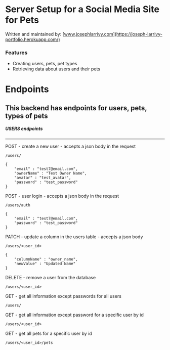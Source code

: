 # Server Setup for a Social Media Site for Pets

Written and maintained by:   [www.josephlarrivy.com](https://joseph-larrivy-portfolio.herokuapp.com/)


### Features
- Creating users, pets, pet types
- Retrieving data about users and their pets


# Endpoints
This backend has endpoints for users, pets, types of pets
---
##### USERS endpoints
---
POST - create a new user - accepts a json body in the request
```
/users/
```
```
{
    "email" : "test7@email.com",
    "ownerName" : "Test Owner Name",
    "avatar" : "test_avatar",
    "password" : "test_password"
}
```
POST - user login - accepts a json body in the request
```
/users/auth
```
```
{
    "email" : "test7@email.com",
    "password" : "test_password"
}
```
PATCH - update a column in the users table - accepts a json body
```
/users/<user_id>
```
```
{
    "columnName" : "owner_name",
    "newValue" : "Updated Name"
}
```
DELETE - remove a user from the database
```
/users/<user_id>
```
GET - get all information except passwords for all users
```
/users/
```
GET - get all information except password for a specific user by id
```
/users/<user_id>
```
GET - get all pets for a specific user by id
```
/users/<user_id>/pets
```
